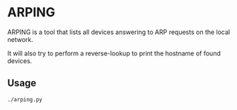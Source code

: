 # ARPING
ARPING is a tool that lists all devices answering to ARP requests on the local network.

It will also try to perform a reverse-lookup to print the hostname of found devices.

## Usage
```bash
./arping.py
```

